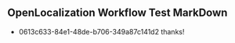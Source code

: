 ## OpenLocalization Workflow Test MarkDown
* 0613c633-84e1-48de-b706-349a87c141d2 thanks!

<!--HONumber=Aug16_HO1-->


